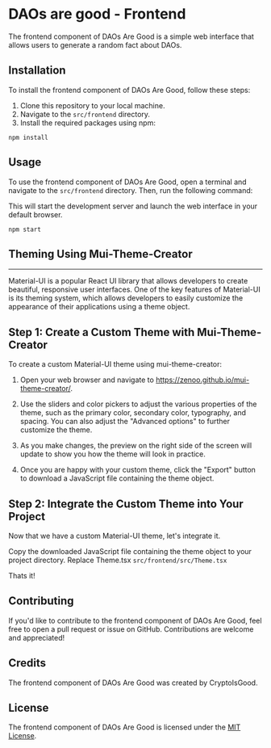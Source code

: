 # DAOs are good - Frontend

The frontend component of DAOs Are Good is a simple web interface that allows users to generate a random fact about DAOs.

## Installation

To install the frontend component of DAOs Are Good, follow these steps:

1. Clone this repository to your local machine.
2. Navigate to the `src/frontend` directory.
3. Install the required packages using npm:

```
npm install
```

## Usage

To use the frontend component of DAOs Are Good, open a terminal and navigate to the `src/frontend` directory. Then, run the following command:


This will start the development server and launch the web interface in your default browser.
```
npm start
```

## Theming Using Mui-Theme-Creator

---

Material-UI is a popular React UI library that allows developers to create beautiful, responsive user interfaces. One of the key features of Material-UI is its theming system, which allows developers to easily customize the appearance of their applications using a theme object.


## Step 1: Create a Custom Theme with Mui-Theme-Creator

To create a custom Material-UI theme using mui-theme-creator:

1. Open your web browser and navigate to https://zenoo.github.io/mui-theme-creator/.

2. Use the sliders and color pickers to adjust the various properties of the theme, such as the primary color, secondary color, typography, and spacing. You can also adjust the "Advanced options" to further customize the theme.

3. As you make changes, the preview on the right side of the screen will update to show you how the theme will look in practice.

4. Once you are happy with your custom theme, click the "Export" button to download a JavaScript file containing the theme object.


## Step 2: Integrate the Custom Theme into Your Project

Now that we have a custom Material-UI theme, let's integrate it.

Copy the downloaded JavaScript file containing the theme object to your project directory. Replace Theme.tsx `src/frontend/src/Theme.tsx`

Thats it!

## Contributing

If you'd like to contribute to the frontend component of DAOs Are Good, feel free to open a pull request or issue on GitHub. Contributions are welcome and appreciated!

## Credits

The frontend component of DAOs Are Good was created by CryptoIsGood.

## License

The frontend component of DAOs Are Good is licensed under the [MIT License](https://github.com/cryptoisgood/DAOsaregood/blob/main/LICENSE).
